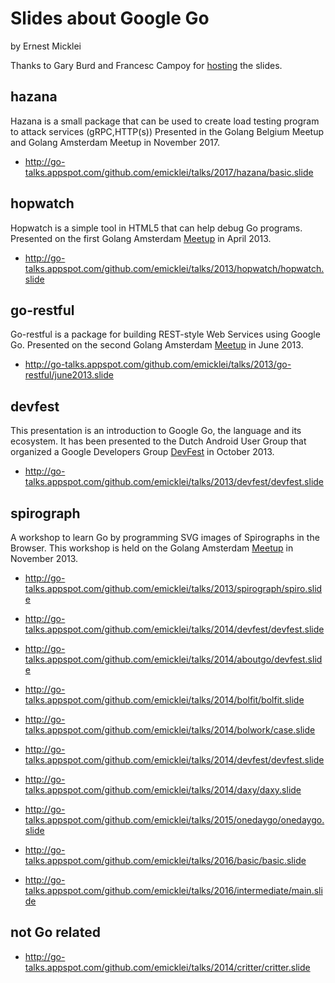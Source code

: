 Slides about Google Go
======================
by Ernest Micklei

Thanks to Gary Burd and Francesc Campoy for [hosting](http://go-talks.appspot.com/) the slides.

## hazana
Hazana is a small package that can be used to create load testing program to attack services (gRPC,HTTP(s))
Presented in the Golang Belgium Meetup and Golang Amsterdam Meetup in November 2017.
- http://go-talks.appspot.com/github.com/emicklei/talks/2017/hazana/basic.slide

## hopwatch
Hopwatch is a simple tool in HTML5 that can help debug Go programs. 
Presented on the first Golang Amsterdam [Meetup](http://www.meetup.com/golang-amsterdam/events/109112552/) in April 2013.
- http://go-talks.appspot.com/github.com/emicklei/talks/2013/hopwatch/hopwatch.slide

## go-restful
Go-restful is a package for building REST-style Web Services using Google Go.
Presented on the second Golang Amsterdam [Meetup](http://www.meetup.com/golang-amsterdam/events/109434672/) in June 2013.
- http://go-talks.appspot.com/github.com/emicklei/talks/2013/go-restful/june2013.slide

## devfest
This presentation is an introduction to Google Go, the language and its ecosystem. It has been presented to the Dutch Android User Group that organized a Google Developers Group
[DevFest](http://www.eventbrite.com/e/gdg-devfest-netherlands-tickets-8084351513?aff=eorg) in October 2013.
- http://go-talks.appspot.com/github.com/emicklei/talks/2013/devfest/devfest.slide

## spirograph
A workshop to learn Go by programming SVG images of Spirographs in the Browser. This workshop is held on the Golang Amsterdam [Meetup](http://www.meetup.com/golang-amsterdam/events/147302682/) in November 2013.
- http://go-talks.appspot.com/github.com/emicklei/talks/2013/spirograph/spiro.slide


- http://go-talks.appspot.com/github.com/emicklei/talks/2014/devfest/devfest.slide
- http://go-talks.appspot.com/github.com/emicklei/talks/2014/aboutgo/devfest.slide
- http://go-talks.appspot.com/github.com/emicklei/talks/2014/bolfit/bolfit.slide
- http://go-talks.appspot.com/github.com/emicklei/talks/2014/bolwork/case.slide
- http://go-talks.appspot.com/github.com/emicklei/talks/2014/devfest/devfest.slide
- http://go-talks.appspot.com/github.com/emicklei/talks/2014/daxy/daxy.slide
- http://go-talks.appspot.com/github.com/emicklei/talks/2015/onedaygo/onedaygo.slide
- http://go-talks.appspot.com/github.com/emicklei/talks/2016/basic/basic.slide
- http://go-talks.appspot.com/github.com/emicklei/talks/2016/intermediate/main.slide

## not Go related
- http://go-talks.appspot.com/github.com/emicklei/talks/2014/critter/critter.slide